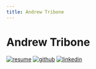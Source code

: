 ```yaml
---
title: Andrew Tribone
---
```


# Andrew Tribone

[![resume](/static/img/laugh-solid.svg)](/resume)
[![github](/static/img/github-square-brands.svg)](https://www.github.com/att14)
[![linkedin](/static/img/linkedin-brands.svg)](https://www.linkedin.com/in/andrew-tribone/)
